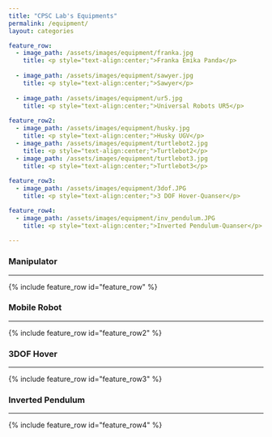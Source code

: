```yaml
---
title: "CPSC Lab's Equipments"
permalink: /equipment/
layout: categories

feature_row:
  - image_path: /assets/images/equipment/franka.jpg
    title: <p style="text-align:center;">Franka Emika Panda</p>
    
  - image_path: /assets/images/equipment/sawyer.jpg
    title: <p style="text-align:center;">Sawyer</p>
    
  - image_path: /assets/images/equipment/ur5.jpg
    title: <p style="text-align:center;">Universal Robots UR5</p>
    
feature_row2:
  - image_path: /assets/images/equipment/husky.jpg
    title: <p style="text-align:center;">Husky UGV</p>
  - image_path: /assets/images/equipment/turtlebot2.jpg
    title: <p style="text-align:center;">Turtlebot2</p>
  - image_path: /assets/images/equipment/turtlebot3.jpg
    title: <p style="text-align:center;">Turtlebot3</p>
    
feature_row3:
  - image_path: /assets/images/equipment/3dof.JPG
    title: <p style="text-align:center;">3 DOF Hover-Quanser</p>

feature_row4:
  - image_path: /assets/images/equipment/inv_pendulum.JPG
    title: <p style="text-align:center;">Inverted Pendulum-Quanser</p>
    
---
```


### Manipulator
---
{% include feature_row id="feature_row" %}

### Mobile Robot
---
{% include feature_row id="feature_row2" %}

### 3DOF Hover
---
{% include feature_row id="feature_row3" %}

### Inverted Pendulum
---
{% include feature_row id="feature_row4" %}

